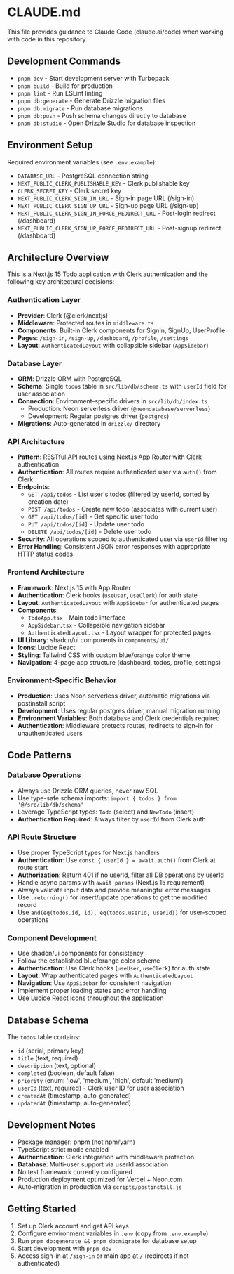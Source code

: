 # CLAUDE.md

This file provides guidance to Claude Code (claude.ai/code) when working with code in this repository.

## Development Commands

- `pnpm dev` - Start development server with Turbopack
- `pnpm build` - Build for production
- `pnpm lint` - Run ESLint linting
- `pnpm db:generate` - Generate Drizzle migration files
- `pnpm db:migrate` - Run database migrations
- `pnpm db:push` - Push schema changes directly to database
- `pnpm db:studio` - Open Drizzle Studio for database inspection

## Environment Setup

Required environment variables (see `.env.example`):
- `DATABASE_URL` - PostgreSQL connection string
- `NEXT_PUBLIC_CLERK_PUBLISHABLE_KEY` - Clerk publishable key
- `CLERK_SECRET_KEY` - Clerk secret key  
- `NEXT_PUBLIC_CLERK_SIGN_IN_URL` - Sign-in page URL (/sign-in)
- `NEXT_PUBLIC_CLERK_SIGN_UP_URL` - Sign-up page URL (/sign-up)
- `NEXT_PUBLIC_CLERK_SIGN_IN_FORCE_REDIRECT_URL` - Post-login redirect (/dashboard)
- `NEXT_PUBLIC_CLERK_SIGN_UP_FORCE_REDIRECT_URL` - Post-signup redirect (/dashboard)

## Architecture Overview

This is a Next.js 15 Todo application with Clerk authentication and the following key architectural decisions:

### Authentication Layer
- **Provider**: Clerk (@clerk/nextjs)
- **Middleware**: Protected routes in `middleware.ts`
- **Components**: Built-in Clerk components for SignIn, SignUp, UserProfile
- **Pages**: `/sign-in`, `/sign-up`, `/dashboard`, `/profile`, `/settings`
- **Layout**: `AuthenticatedLayout` with collapsible sidebar (`AppSidebar`)

### Database Layer
- **ORM**: Drizzle ORM with PostgreSQL
- **Schema**: Single `todos` table in `src/lib/db/schema.ts` with `userId` field for user association
- **Connection**: Environment-specific drivers in `src/lib/db/index.ts`
  - Production: Neon serverless driver (`@neondatabase/serverless`)
  - Development: Regular postgres driver (`postgres`)
- **Migrations**: Auto-generated in `drizzle/` directory

### API Architecture
- **Pattern**: RESTful API routes using Next.js App Router with Clerk authentication
- **Authentication**: All routes require authenticated user via `auth()` from Clerk
- **Endpoints**: 
  - `GET /api/todos` - List user's todos (filtered by userId, sorted by creation date)
  - `POST /api/todos` - Create new todo (associates with current user)
  - `GET /api/todos/[id]` - Get specific user todo
  - `PUT /api/todos/[id]` - Update user todo
  - `DELETE /api/todos/[id]` - Delete user todo
- **Security**: All operations scoped to authenticated user via `userId` filtering
- **Error Handling**: Consistent JSON error responses with appropriate HTTP status codes

### Frontend Architecture
- **Framework**: Next.js 15 with App Router
- **Authentication**: Clerk hooks (`useUser`, `useClerk`) for auth state
- **Layout**: `AuthenticatedLayout` with `AppSidebar` for authenticated pages
- **Components**: 
  - `TodoApp.tsx` - Main todo interface
  - `AppSidebar.tsx` - Collapsible navigation sidebar
  - `AuthenticatedLayout.tsx` - Layout wrapper for protected pages
- **UI Library**: shadcn/ui components in `components/ui/`
- **Icons**: Lucide React
- **Styling**: Tailwind CSS with custom blue/orange color theme
- **Navigation**: 4-page app structure (dashboard, todos, profile, settings)

### Environment-Specific Behavior
- **Production**: Uses Neon serverless driver, automatic migrations via postinstall script
- **Development**: Uses regular postgres driver, manual migration running
- **Environment Variables**: Both database and Clerk credentials required
- **Authentication**: Middleware protects routes, redirects to sign-in for unauthenticated users

## Code Patterns

### Database Operations
- Always use Drizzle ORM queries, never raw SQL
- Use type-safe schema imports: `import { todos } from '@/src/lib/db/schema'`
- Leverage TypeScript types: `Todo` (select) and `NewTodo` (insert)
- **Authentication Required**: Always filter by `userId` from Clerk auth

### API Route Structure
- Use proper TypeScript types for Next.js handlers
- **Authentication**: Use `const { userId } = await auth()` from Clerk at route start
- **Authorization**: Return 401 if no userId, filter all DB operations by userId
- Handle async params with `await params` (Next.js 15 requirement)
- Always validate input data and provide meaningful error messages
- Use `.returning()` for insert/update operations to get the modified record
- Use `and(eq(todos.id, id), eq(todos.userId, userId))` for user-scoped operations

### Component Development
- Use shadcn/ui components for consistency
- Follow the established blue/orange color scheme
- **Authentication**: Use Clerk hooks (`useUser`, `useClerk`) for auth state
- **Layout**: Wrap authenticated pages with `AuthenticatedLayout`
- **Navigation**: Use `AppSidebar` for consistent navigation
- Implement proper loading states and error handling
- Use Lucide React icons throughout the application

## Database Schema

The `todos` table contains:
- `id` (serial, primary key)
- `title` (text, required)
- `description` (text, optional)
- `completed` (boolean, default false)
- `priority` (enum: 'low', 'medium', 'high', default 'medium')
- `userId` (text, required) - Clerk user ID for user association
- `createdAt` (timestamp, auto-generated)
- `updatedAt` (timestamp, auto-generated)

## Development Notes

- Package manager: pnpm (not npm/yarn)
- TypeScript strict mode enabled
- **Authentication**: Clerk integration with middleware protection
- **Database**: Multi-user support via userId association
- No test framework currently configured
- Production deployment optimized for Vercel + Neon.com
- Auto-migration in production via `scripts/postinstall.js`

## Getting Started

1. Set up Clerk account and get API keys
2. Configure environment variables in `.env` (copy from `.env.example`)
3. Run `pnpm db:generate && pnpm db:migrate` for database setup
4. Start development with `pnpm dev`
5. Access sign-in at `/sign-in` or main app at `/` (redirects if not authenticated)